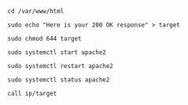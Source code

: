 

```shell
cd /var/www/html
```

```shell
sudo echo "Here is your 200 OK response" > target
```

```shell
sudo chmod 644 target
```

```shell
sudo systemctl start apache2
```

```shell
sudo systemctl restart apache2
```

```shell
sudo systemctl status apache2
```

```shell
call ip/target
```



